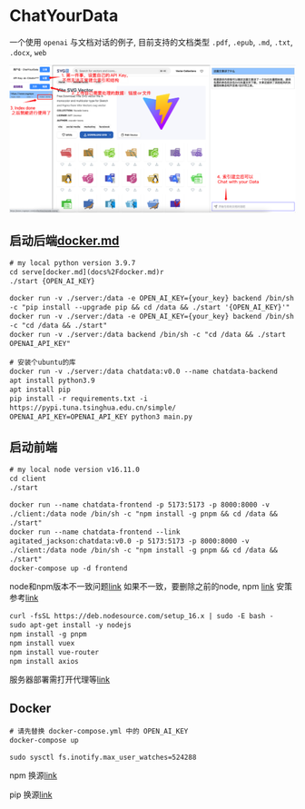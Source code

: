# ChatYourData

一个使用 `openai` 与文档对话的例子, 目前支持的文档类型 `.pdf`, `.epub`, `.md`, `.txt`, `.docx`, `web`

![preview](./preview.png)

## 启动后端[docker.md](docs%2Fdocker.md)

```shell
# my local python version 3.9.7
cd serve[docker.md](docs%2Fdocker.md)r
./start {OPEN_AI_KEY}
```
```shell
docker run -v ./server:/data -e OPEN_AI_KEY={your_key} backend /bin/sh -c "pip install --upgrade pip && cd /data && ./start '{OPEN_AI_KEY}'"
docker run -v ./server:/data -e OPEN_AI_KEY={your_key} backend /bin/sh -c "cd /data && ./start"
docker run -v ./server:/data backend /bin/sh -c "cd /data && ./start OPENAI_API_KEY"

# 安装个ubuntu的库
docker run -v ./server:/data chatdata:v0.0 --name chatdata-backend
apt install python3.9
apt install pip
pip install -r requirements.txt -i https://pypi.tuna.tsinghua.edu.cn/simple/
OPENAI_API_KEY=OPENAI_API_KEY python3 main.py
```

## 启动前端

```shell
# my local node version v16.11.0
cd client
./start
```
```shell
docker run --name chatdata-frontend -p 5173:5173 -p 8000:8000 -v ./client:/data node /bin/sh -c "npm install -g pnpm && cd /data && ./start"
docker run --name chatdata-frontend --link agitated_jackson:chatdata:v0.0 -p 5173:5173 -p 8000:8000 -v ./client:/data node /bin/sh -c "npm install -g pnpm && cd /data && ./start"
docker-compose up -d frontend 
```

node和npm版本不一致问题[link](https://blog.csdn.net/lh155136/article/details/111194424)
如果不一致，要删除之前的node, npm [link](https://stackoverflow.com/questions/32426601/how-can-i-completely-uninstall-nodejs-npm-and-node-in-ubuntu)
安策参考[link](https://gist.github.com/MichaelCurrin/aa1fc56419a355972b96bce23f3bccba)


```shell
curl -fsSL https://deb.nodesource.com/setup_16.x | sudo -E bash - 
sudo apt-get install -y nodejs
npm install -g pnpm
npm install vuex
npm install vue-router
npm install axios
```

服务器部署需打开代理等[link](https://github.com/zhayujie/chatgpt-on-wechat/issues/351)

## Docker

```shell
# 请先替换 docker-compose.yml 中的 OPEN_AI_KEY
docker-compose up
```

```shell
sudo sysctl fs.inotify.max_user_watches=524288
```

npm 换源[link](https://cloud.tencent.com/developer/article/1372949)

pip 换源[link]()

